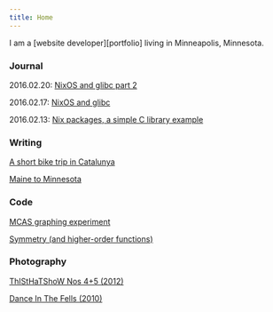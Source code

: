 ```yaml
---
title: Home
---
```


<p class="intro">
  I am a [website developer][portfolio] living in Minneapolis, Minnesota.
</p>

### Journal

2016.02.20: [NixOS and glibc part 2][journ3]

2016.02.17: [NixOS and glibc][journ2]

2016.02.13: [Nix packages, a simple C library example][journ1]

### Writing

[A short bike trip in Catalunya][bike2]

[Maine to Minnesota][bike]

### Code

[MCAS graphing experiment][mcas]

[Symmetry (and higher-order functions)][sym]

### Photography

[ThIStHaTShoW Nos 4+5 (2012)][thisthat45]

[Dance In The Fells (2010)][fells]

[post]:posts/2012-10-31-test-post.html
[sym]:posts/symmetry.html
[mcas]:posts/mcas.html
[fells]:photo/fells.html
[thisthat45]:photo/thisthat45.html
[portfolio]:portfolio.html
[source]:https://github.com/mjhoy/mjhoy.com
[bike]:bike
[bike2]:writings/misc/catalunya.html
[journ1]:journal/2016/02/nix.html
[journ2]:journal/2016/02/nix-glibc.html
[journ3]:journal/2016/02/nix-glibc-2.html
